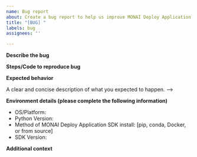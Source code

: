 ```yaml
---
name: Bug report
about: Create a bug report to help us improve MONAI Deploy Application SDK
title: "[BUG] "
labels: bug
assignees: ''

---
```


**Describe the bug**
<!--
A clear and concise description of what the bug is.
-->

**Steps/Code to reproduce bug**
<!--
Follow this guide http://matthewrocklin.com/blog/work/2018/02/28/minimal-bug-reports to craft a minimal bug report. This helps us reproduce the issue you're having and resolve the issue more quickly.
-->

**Expected behavior**
<!-->
A clear and concise description of what you expected to happen.
-->

**Environment details (please complete the following information)**

- OS/Platform:
- Python Version:
- Method of MONAI Deploy Application SDK install: [pip, conda, Docker, or from source]
- SDK Version:

**Additional context**
<!--
Add any other context about the problem here.
-->

